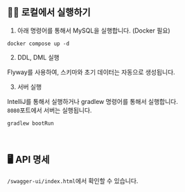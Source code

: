 ## 🧙‍♂️ 로컬에서 실행하기

1. 아래 명령어를 통해서 MySQL을 실행합니다. (Docker 필요)

```shell
docker compose up -d
```

2. DDL, DML 실행

Flyway를 사용하여, 스키마와 초기 데이터는 자동으로 생성됩니다.

3. 서버 실행

IntelliJ를 통해서 실행하거나 gradlew 명령어를 통해서 실행합니다.<br>
`8080`포트에서 서버는 실행됩니다.

```shell
gradlew bootRun
```

<br>

## 🖥️ API 명세

`/swagger-ui/index.html`에서 확인할 수 있습니다.